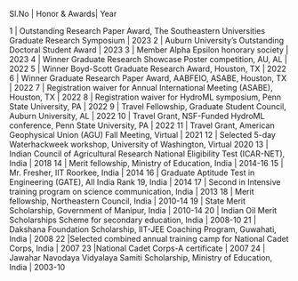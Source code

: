 Sl.No | Honor & Awards| Year

1 | Outstanding Research Paper Award, The Southeastern Universities Graduate Research Symposium | 2023
2 | Auburn University’s Outstanding Doctoral Student Award |	2023
3 | Member Alpha Epsilon honorary society	| 2023
4 | Winner Graduate Research Showcase Poster competition, AU, AL | 2022
5 | Winner Boyd-Scott Graduate Research Award, Houston, TX 	 | 2022
6 | Winner Graduate Research Paper Award, AABFEIO, ASABE, Houston, TX | 2022
7 | Registration waiver for Annual International Meeting (ASABE), Houston, TX | 2022
8 | Registration waiver for HydroML symposium, Penn State University, PA | 2022
9 | Travel Fellowship, Graduate Student Council, Auburn University, AL | 2022 
10 | Travel Grant, NSF-Funded HydroML conference, Penn State University, PA  |   2022
11 | Travel Grant, American Geophysical Union (AGU) Fall Meeting, Virtual | 2021
12 | Selected 5-day Waterhackweek workshop, University of Washington, Virtual 2020
13 | Indian Council of Agricultural Research National Eligibility Test (ICAR-NET), India | 2018
14 | Merit fellowship, Ministry of Education, India | 2014-16
15 | Mr. Fresher, IIT Roorkee, India | 2014
16 | Graduate Aptitude Test in Engineering (GATE), All India Rank 19, India | 2014
17 | Second in Intensive training program on science communication, India | 2013
18 | Merit fellowship, Northeastern Council, India  | 2010-14
19 |	State Merit Scholarship, Government of Manipur, India | 2010-14
20 |	Indian Oil Merit Scholarships Scheme for secondary education, India  | 2008-10
21 |	Dakshana Foundation Scholarship, IIT-JEE Coaching Program, Guwahati, India |  2008
22 |Selected combined annual training camp for National Cadet Corps, India | 2007
23 |National Cadet Corps-A certificate  | 2007
24 |	Jawahar Navodaya Vidyalaya Samiti Scholarship, Ministry of Education, India  | 2003-10


